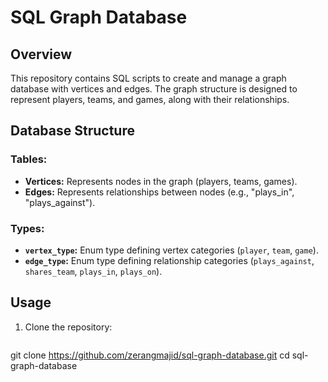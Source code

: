 # SQL Graph Database

## Overview
This repository contains SQL scripts to create and manage a graph database with vertices and edges. The graph structure is designed to represent players, teams, and games, along with their relationships.

## Database Structure
### Tables:
- **Vertices:** Represents nodes in the graph (players, teams, games).
- **Edges:** Represents relationships between nodes (e.g., "plays_in", "plays_against").

### Types:
- **`vertex_type`:** Enum type defining vertex categories (`player`, `team`, `game`).
- **`edge_type`:** Enum type defining relationship categories (`plays_against`, `shares_team`, `plays_in`, `plays_on`).

## Usage
1. Clone the repository:
   ```bash
git clone https://github.com/zerangmajid/sql-graph-database.git
cd sql-graph-database

